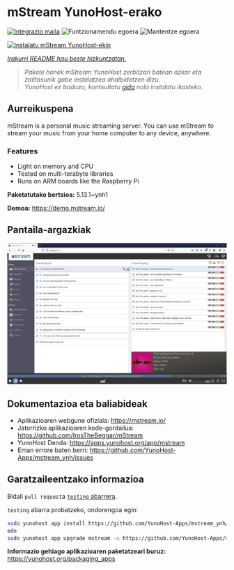 <!--
Ohart ongi: README hau automatikoki sortu da <https://github.com/YunoHost/apps/tree/master/tools/readme_generator>ri esker
EZ editatu eskuz.
-->

# mStream YunoHost-erako

[![Integrazio maila](https://apps.yunohost.org/badge/integration/mstream)](https://ci-apps.yunohost.org/ci/apps/mstream/)
![Funtzionamendu egoera](https://apps.yunohost.org/badge/state/mstream)
![Mantentze egoera](https://apps.yunohost.org/badge/maintained/mstream)

[![Instalatu mStream YunoHost-ekin](https://install-app.yunohost.org/install-with-yunohost.svg)](https://install-app.yunohost.org/?app=mstream)

*[Irakurri README hau beste hizkuntzatan.](./ALL_README.md)*

> *Pakete honek mStream YunoHost zerbitzari batean azkar eta zailtasunik gabe instalatzea ahalbidetzen dizu.*  
> *YunoHost ez baduzu, kontsultatu [gida](https://yunohost.org/install) nola instalatu ikasteko.*

## Aurreikuspena

mStream is a personal music streaming server. You can use mStream to stream your music from your home computer to any device, anywhere.

### Features

- Light on memory and CPU
- Tested on multi-terabyte libraries
- Runs on ARM boards like the Raspberry Pi


**Paketatutako bertsioa:** 5.13.1~ynh1

**Demoa:** <https://demo.mstream.io/>

## Pantaila-argazkiak

![mStream(r)en pantaila-argazkia](./doc/screenshots/mstreamv5.png)

## Dokumentazioa eta baliabideak

- Aplikazioaren webgune ofiziala: <https://mstream.io/>
- Jatorrizko aplikazioaren kode-gordailua: <https://github.com/IrosTheBeggar/mStream>
- YunoHost Denda: <https://apps.yunohost.org/app/mstream>
- Eman errore baten berri: <https://github.com/YunoHost-Apps/mstream_ynh/issues>

## Garatzaileentzako informazioa

Bidali `pull request`a [`testing` abarrera](https://github.com/YunoHost-Apps/mstream_ynh/tree/testing).

`testing` abarra probatzeko, ondorengoa egin:

```bash
sudo yunohost app install https://github.com/YunoHost-Apps/mstream_ynh/tree/testing --debug
edo
sudo yunohost app upgrade mstream -u https://github.com/YunoHost-Apps/mstream_ynh/tree/testing --debug
```

**Informazio gehiago aplikazioaren paketatzeari buruz:** <https://yunohost.org/packaging_apps>
